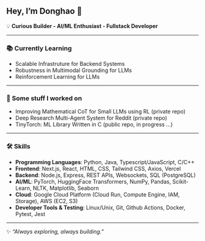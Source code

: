 ## Hey, I’m Donghao 👋

💡 **Curious Builder - AI/ML Enthusiast - Fullstack Developer**

---

### 📚 Currently Learning  
- Scalable Infrastruture for Backend Systems
- Robustness in Multimodal Grounding for LLMs
- Reinforcement Learning for LLMs  

---

### 🚀 Some stuff I worked on 
- Improving Mathematical CoT for Small LLMs using RL (private repo)
- Deep Research Multi-Agent System for Reddit (private repo)
- TinyTorch: ML Library Written in C (public repo, in progress ...)

---

### 🛠️ Skills
- **Programming Languages**: Python, Java, Typescript/JavaScript, C/C++
- **Frontend**: Next.js, React, HTML, CSS, Tailwind CSS, Axios, Vercel
- **Backend**: Node.js, Express, REST APIs, Websockets, SQL (PostgreSQL)
- **AI/ML**: PyTorch, HuggingFace Transformers, NumPy, Pandas, Scikit-Learn, NLTK, Matplotlib, Seaborn
- **Cloud**: Google Cloud Platform (Cloud Run, Compute Engine, IAM, Storage), AWS (EC2, S3)
- **Developer Tools & Testing**: Linux/Unix, Git, Github Actions, Docker, Pytest, Jest

---

✨ *“Always exploring, always building.”*
